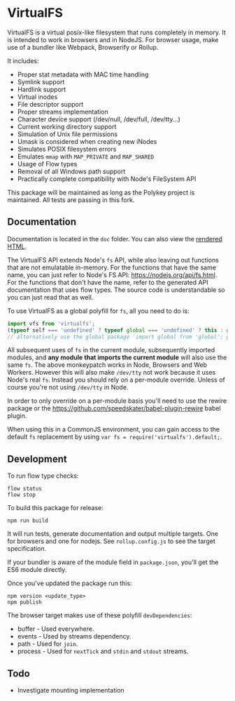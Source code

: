 # VirtualFS

VirtualFS is a virtual posix-like filesystem that runs completely in memory. It is intended to work in browsers and in NodeJS. For browser usage, make use of a bundler like Webpack, Browserify or Rollup.

It includes:

* Proper stat metadata with MAC time handling
* Symlink support
* Hardlink support
* Virtual inodes
* File descriptor support
* Proper streams implementation
* Character device support (/dev/null, /dev/full, /dev/tty...)
* Current working directory support
* Simulation of Unix file permissions
* Umask is considered when creating new iNodes
* Simulates POSIX filesystem errors
* Emulates `mmap` with `MAP_PRIVATE` and `MAP_SHARED`
* Usage of Flow types
* Removal of all Windows path support
* Practically complete compatibility with Node's FileSystem API

This package will be maintained as long as the Polykey project is maintained. All tests are passing in this fork.

Documentation
--------------

Documentation is located in the `doc` folder. You can also view the [rendered HTML](https://cdn.rawgit.com/MatrixAI/js-virtualfs/b5ed843/doc/index.html).

The VirtualFS API extends Node's `fs` API, while also leaving out functions that are not emulatable in-memory. For the functions that have the same name, you can just refer to Node's FS API: https://nodejs.org/api/fs.html. For the functions that don't have the name, refer to the generated API documentation that uses flow types. The source code is understandable so you can just read that as well.

To use VirtualFS as a global polyfill for `fs`, all you need to do is:

```js
import vfs from 'virtualfs';
(typeof self === 'undefined' ? typeof global === 'undefined' ? this : global : self).fs = vfs;
// alternatively use the global package `import global from 'global'; global.fs = vfs;`
```

All subsequent uses of `fs` in the current module, subsequently imported modules, and __any module that imports the current module__ will also use the same `fs`. The above monkeypatch works in Node, Browsers and Web Workers. However this will also make `/dev/tty` not work because it uses Node's real `fs`. Instead you should rely on a per-module override. Unless of course you're not using `/dev/tty` in Node.

In order to only override on a per-module basis you'll need to use the rewire package or the https://github.com/speedskater/babel-plugin-rewire babel plugin.

When using this in a CommonJS environment, you can gain access to the default `fs` replacement by using `var fs = require('virtualfs').default;`.

Development
-------------

To run flow type checks:

```
flow status
flow stop
```

To build this package for release:

```
npm run build
```

It will run tests, generate documentation and output multiple targets. One for browsers and one for nodejs. See `rollup.config.js` to see the target specification.

If your bundler is aware of the module field in `package.json`, you'll get the ES6 module directly.

Once you've updated the package run this:

```
npm version <update_type>
npm publish
```

The browser target makes use of these polyfill `devDependencies`:

* buffer - Used everywhere.
* events - Used by streams dependency.
* path - Used for `join`.
* process - Used for `nextTick` and `stdin` and `stdout` streams.

Todo
-----

* Investigate mounting implementation
